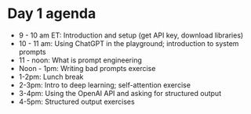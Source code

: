 # Day 1 agenda

* 9 - 10 am ET: Introduction and setup (get API key, download libraries)
* 10 - 11 am: Using ChatGPT in the playground; introduction to system prompts
* 11 - noon: What is prompt engineering 
* Noon - 1pm: Writing bad prompts exercise
* 1-2pm: Lunch break
* 2-3pm: Intro to deep learning; self-attention exercise
* 3-4pm: Using the OpenAI API and asking for structured output
* 4-5pm: Structured output exercises

